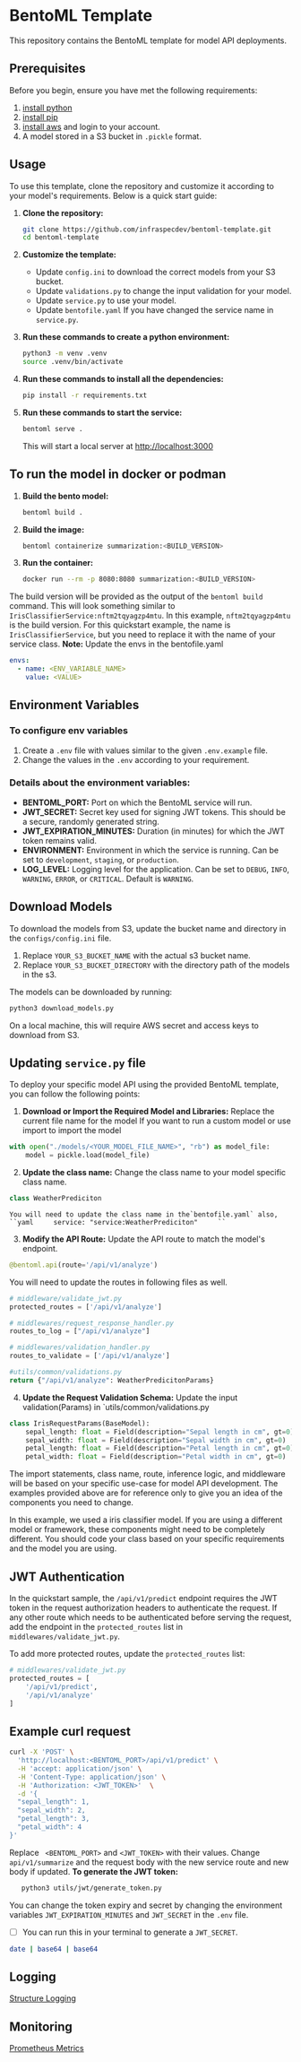 # BentoML Template

This repository contains the BentoML template for model API deployments.

## Prerequisites

Before you begin, ensure you have met the following requirements:

1. [install python](https://www.python.org/downloads/)
2. [install pip](https://pip.pypa.io/en/stable/installation/)
3. [install aws](https://docs.aws.amazon.com/cli/latest/userguide/getting-started-install.html) and login to your account.
4. A model stored in a S3 bucket in `.pickle` format.

## Usage

To use this template, clone the repository and customize it according to your model's requirements. Below is a quick start guide:

1. **Clone the repository:**

   ```sh
   git clone https://github.com/infraspecdev/bentoml-template.git
   cd bentoml-template
   ```
2. **Customize the template:**

   - Update `config.ini` to download the correct models from your S3 bucket.
   - Update `validations.py` to change the input validation for your model.
   - Update `service.py` to use your model.
   - Update `bentofile.yaml` If you have changed the service name in `service.py`.
3. **Run these commands to create a python environment:**

   ```bash
   python3 -m venv .venv
   source .venv/bin/activate
   ```
4. **Run these commands to install all the dependencies:**

   ```bash
   pip install -r requirements.txt
   ```
5. **Run these commands to start the service:**

   ```bash
   bentoml serve .
   ```

   This will start a local server at [http://localhost:3000](http://localhost:3000/)

## To run the model in docker or podman

1. **Build the bento model:**

   ```bash
   bentoml build .
   ```
2. **Build the image:**

   ```bash
   bentoml containerize summarization:<BUILD_VERSION>
   ```
3. **Run the container:**

   ```bash
   docker run --rm -p 8080:8080 summarization:<BUILD_VERSION>
   ```

The build version will be provided as the output of the `bentoml build` command. This will look something similar
to `IrisClassifierService:nftm2tqyagzp4mtu`. In this example, `nftm2tqyagzp4mtu` is the build
version. For this quickstart example, the name is `IrisClassifierService`, but you need to replace it with the name of your service class.
**Note:** Update the envs in the bentofile.yaml

```yaml
envs:
  - name: <ENV_VARIABLE_NAME>
    value: <VALUE>
```

## Environment Variables

### To configure env variables

1. Create a `.env` file with values similar to the given `.env.example` file.
2. Change the values in the `.env` according to your requirement.

### Details about the environment variables:

- **BENTOML_PORT:** Port on which the BentoML service will run.
- **JWT_SECRET:** Secret key used for signing JWT tokens. This should be a secure, randomly generated string.
- **JWT_EXPIRATION_MINUTES:** Duration (in minutes) for which the JWT token remains valid.
- **ENVIRONMENT:** Environment in which the service is running. Can be set to `development`, `staging`, or `production`.
- **LOG_LEVEL:** Logging level for the application. Can be set to `DEBUG`, `INFO`, `WARNING`, `ERROR`, or `CRITICAL`.
  Default is `WARNING`.

## Download Models

To download the models from S3, update the bucket name and directory in the `configs/config.ini` file.

1. Replace `YOUR_S3_BUCKET_NAME` with the actual s3 bucket name.
2. Replace `YOUR_S3_BUCKET_DIRECTORY` with the directory path of the models in the s3.

The models can be downloaded by running:

```bash
python3 download_models.py
```

On a local machine, this will require AWS secret and access keys to download from S3.

## Updating `service.py` file

To deploy your specific model API using the provided BentoML template, you can follow the following points:

1. **Download or Import the Required Model and Libraries:** Replace the current file name for the model If you want to run a custom model or use import to import the model

```python
with open("./models/<YOUR_MODEL_FILE_NAME>", "rb") as model_file:
    model = pickle.load(model_file)
```

2. **Update the class name:** Change the class name to your model specific class name.

```python
class WeatherPrediciton
```

    You will need to update the class name in the`bentofile.yaml` also,
    ``yaml     service: "service:WeatherPrediciton"     ``

3. **Modify the API Route:** Update the API route to match the model's endpoint.

```python
@bentoml.api(route='/api/v1/analyze')
```

You will need to update the routes in following files as well.

```python
# middleware/validate_jwt.py
protected_routes = ['/api/v1/analyze']

# middlewares/request_response_handler.py
routes_to_log = ["/api/v1/analyze"]

# middlewares/validation_handler.py
routes_to_validate = ['/api/v1/analyze']

#utils/common/validations.py
return {"/api/v1/analyze": WeatherPredicitonParams}
```

4. **Update the Request Validation Schema:** Update the input validation(Params) in `utils/common/validations.py

```python
class IrisRequestParams(BaseModel):
    sepal_length: float = Field(description="Sepal length in cm", gt=0)
    sepal_width: float = Field(description="Sepal width in cm", gt=0)
    petal_length: float = Field(description="Petal length in cm", gt=0)
    petal_width: float = Field(description="Petal width in cm", gt=0)
```

The import statements, class name, route, inference logic, and middleware will be based on your specific use-case for model API development. The examples provided above are for reference only to give you an idea of the components you need to change.

In this example, we used a iris classifier model. If you are using a different
model or framework, these components might need to be completely different. You should code your class based on your specific requirements and the model you are using.

## JWT Authentication

In the quickstart sample, the `/api/v1/predict` endpoint requires the JWT token in the request authorization headers
to authenticate the request. If any other route which needs to be authenticated before serving the request, add the
endpoint in the `protected_routes` list in `middlewares/validate_jwt.py`.

To add more protected routes, update the `protected_routes` list:

```python
# middlewares/validate_jwt.py
protected_routes = [
	'/api/v1/predict',
	'/api/v1/analyze'
]
```

## Example curl request

```bash
curl -X 'POST' \
  'http://localhost:<BENTOML_PORT>/api/v1/predict' \
  -H 'accept: application/json' \
  -H 'Content-Type: application/json' \
  -H 'Authorization: <JWT_TOKEN>'  \
  -d '{
  "sepal_length": 1,
  "sepal_width": 2,
  "petal_length": 3,
  "petal_width": 4
}'
```

Replace ` <BENTOML_PORT>` and `<JWT_TOKEN>` with their values. Change `api/v1/summarize` and the request body with the new service route and new body if updated.
**To generate the JWT token:**

```bash
   python3 utils/jwt/generate_token.py
```

You can change the token expiry and secret by changing the environment variables `JWT_EXPIRATION_MINUTES`
and `JWT_SECRET` in the `.env` file.

* [ ] You can run this in your terminal to generate a `JWT_SECRET`.

```bash
date | base64 | base64
```

## Logging

[Structure Logging](utils/structure_logging/README.md#structure-logging)

## Monitoring

[Prometheus Metrics](utils/monitoring/README.md#prometheus-metrics)
